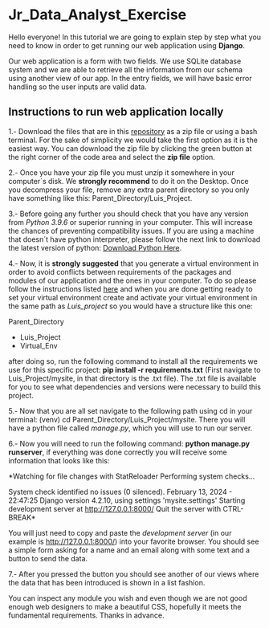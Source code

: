 # Jr_Data_Analyst_Exercise

Hello everyone! In this tutorial we are going to explain step by step what you need to know in order to get running our web application
using **Django**.

Our web application is a form with two fields. We use SQLite database system and we are able to retrieve all the information from our schema
using another view of our app. In the entry fields, we will have basic error handling so the user inputs are valid data.

## Instructions to run web application locally

1.- Download the files that are in this [repository](https://github.com/HenryTorres110/Jr_Data_Analyst_Ex) as a zip file or using a bash terminal. 
For the sake of simplicity we would take the first option as it is the easiest way. You can download the zip file by clicking the green button at the right corner of the code area and select
the **zip file** option.

2.- Once you have your zip file you must unzip it somewhere in your computer´s disk. We **strongly recommend** to do it on the Desktop. Once you decompress your
file, remove any extra parent directory so you only have something like this: Parent_Directory/Luis_Project.

3.- Before going any further you should check that you have any version from *Python 3.9.6* or superior running in your computer. This will increase the chances of preventing
compatibility issues. If you are using a machine that doesn´t have python interpreter, please follow the next link to download the latest version of python: [Download Python Here](https://www.python.org/downloads/).

4.- Now, it is **strongly suggested** that you generate a virtual environment in order to avoid conflicts between requirements of the packages and modules of our application and the ones in your computer. 
To do so please follow the instructions listed [here](https://docs.python.org/3/tutorial/venv.html) and when you are done getting ready to set your virtual environment create and activate your virtual environment in the same path as *Luis_project* so you would have a structure like this one: 

Parent_Directory
- Luis_Project
- Virtual_Env

after doing so, run the following command to install all the requirements we use for this specific project: **pip install -r requirements.txt** (First navigate to Luis_Project/mysite, in that directory is the .txt file). The .txt file is available for you to see what dependencies and versions were necessary to build this project. 

5.- Now that you are all set navigate to the following path using cd in your terminal: (venv) cd Parent_Directory/Luis_Project/mysite. There you will have a python file called *manage.py*, which you will use to run our server. 

6.- Now you will need to run the following command: **python manage.py runserver**, if everything was done correctly you will receive some information that looks like this:

*Watching for file changes with StatReloader
Performing system checks...

System check identified no issues (0 silenced).
February 13, 2024 - 22:47:25
Django version 4.2.10, using settings 'mysite.settings'
Starting development server at http://127.0.0.1:8000/
Quit the server with CTRL-BREAK*

You will just need to copy and paste the *development server* (in our example is http://127.0.0.1:8000/) into your favorite browser. You should see a simple form asking for a name and an email along with some text and a button to send the data. 

7.- After you pressed the button you should see another of our views where the data that has been introduced is shown in a list fashion. 

You can inspect any module you wish and even though we are not good enough web designers to make a beautiful CSS, hopefully it meets the fundamental requirements. Thanks in advance.

